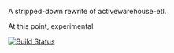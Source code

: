 A stripped-down rewrite of activewarehouse-etl.

At this point, experimental.

[![Build Status](https://travis-ci.org/thbar/kiba.svg?branch=master)](https://travis-ci.org/thbar/kiba)
